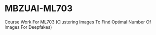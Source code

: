 # MBZUAI-ML703
Course Work For ML703 (Clustering Images To Find Optimal Number Of Images For Deepfakes)
